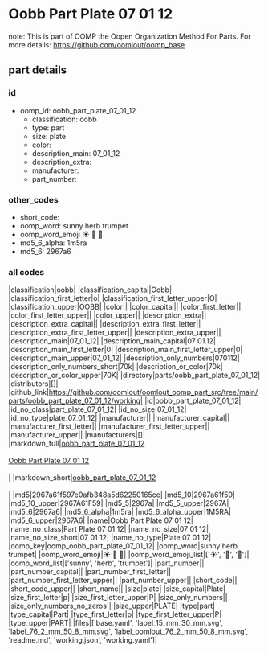 # Oobb Part Plate 07 01 12  

note: This is part of OOMP the Oopen Organization Method For Parts. For more details: https://github.com/oomlout/oomp_base

##  part details





### id
* oomp_id: oobb_part_plate_07_01_12
  * classification: oobb
  * type: part
  * size: plate
  * color: 
  * description_main: 07_01_12
  * description_extra: 
  * manufacturer: 
  * part_number: 

### other_codes
* short_code: 
* oomp_word: sunny herb trumpet
* oomp_word_emoji :sunny: :herb: :trumpet:
* md5_6_alpha: 1m5ra
* md5_6: 2967a6

### all codes 
|classification|oobb|
|classification_capital|Oobb|
|classification_first_letter|o|
|classification_first_letter_upper|O|
|classification_upper|OOBB|
|color||
|color_capital||
|color_first_letter||
|color_first_letter_upper||
|color_upper||
|description_extra||
|description_extra_capital||
|description_extra_first_letter||
|description_extra_first_letter_upper||
|description_extra_upper||
|description_main|07_01_12|
|description_main_capital|07 01.12|
|description_main_first_letter|0|
|description_main_first_letter_upper|0|
|description_main_upper|07_01_12|
|description_only_numbers|070112|
|description_only_numbers_short|70k|
|description_or_color|70k|
|description_or_color_upper|70K|
|directory|parts/oobb_part_plate_07_01_12|
|distributors|[]|
|github_link|https://github.com/oomlout/oomlout_oomp_part_src/tree/main/parts/oobb_part_plate_07_01_12/working|
|id|oobb_part_plate_07_01_12|
|id_no_class|part_plate_07_01_12|
|id_no_size|07_01_12|
|id_no_type|plate_07_01_12|
|manufacturer||
|manufacturer_capital||
|manufacturer_first_letter||
|manufacturer_first_letter_upper||
|manufacturer_upper||
|manufacturers|[]|
|markdown_full|[oobb_part_plate_07_01_12](https://github.com/oomlout/oomlout_oomp_part_src/tree/main/parts/oobb_part_plate_07_01_12/working)<br>[](https://github.com/oomlout/oomlout_oomp_part_src/tree/main/parts/oobb_part_plate_07_01_12/working)<br>[Oobb Part Plate 07 01 12](https://github.com/oomlout/oomlout_oomp_part_src/tree/main/parts/oobb_part_plate_07_01_12/working)<br><br>|
|markdown_short|[oobb_part_plate_07_01_12](https://github.com/oomlout/oomlout_oomp_part_src/tree/main/parts/oobb_part_plate_07_01_12/working)<br><br>|
|md5|2967a61f597e0afb348a5d62250165ce|
|md5_10|2967a61f59|
|md5_10_upper|2967A61F59|
|md5_5|2967a|
|md5_5_upper|2967A|
|md5_6|2967a6|
|md5_6_alpha|1m5ra|
|md5_6_alpha_upper|1M5RA|
|md5_6_upper|2967A6|
|name|Oobb Part Plate 07 01 12|
|name_no_class|Part Plate 07 01 12|
|name_no_size|07 01 12|
|name_no_size_short|07 01 12|
|name_no_type|Plate 07 01 12|
|oomp_key|oomp_oobb_part_plate_07_01_12|
|oomp_word|sunny herb trumpet|
|oomp_word_emoji|:sunny: :herb: :trumpet:|
|oomp_word_emoji_list|[':sunny:', ':herb:', ':trumpet:']|
|oomp_word_list|['sunny', 'herb', 'trumpet']|
|part_number||
|part_number_capital||
|part_number_first_letter||
|part_number_first_letter_upper||
|part_number_upper||
|short_code||
|short_code_upper||
|short_name||
|size|plate|
|size_capital|Plate|
|size_first_letter|p|
|size_first_letter_upper|P|
|size_only_numbers||
|size_only_numbers_no_zeros||
|size_upper|PLATE|
|type|part|
|type_capital|Part|
|type_first_letter|p|
|type_first_letter_upper|P|
|type_upper|PART|
|files|['base.yaml', 'label_15_mm_30_mm.svg', 'label_76_2_mm_50_8_mm.svg', 'label_oomlout_76_2_mm_50_8_mm.svg', 'readme.md', 'working.json', 'working.yaml']|
